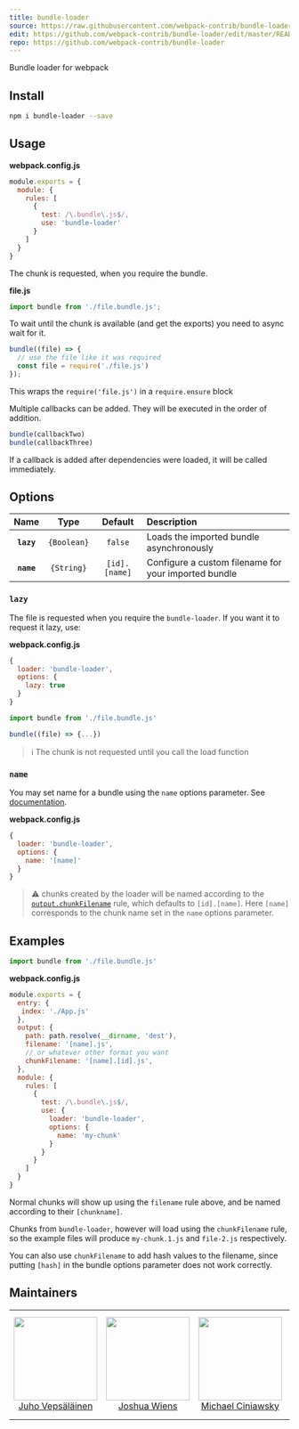 ```yaml
---
title: bundle-loader
source: https://raw.githubusercontent.com/webpack-contrib/bundle-loader/master/README.md
edit: https://github.com/webpack-contrib/bundle-loader/edit/master/README.md
repo: https://github.com/webpack-contrib/bundle-loader
---
```

Bundle loader for webpack

## Install

```bash
npm i bundle-loader --save
```

## Usage

**webpack.config.js**
```js
module.exports = {
  module: {
    rules: [
      {
        test: /\.bundle\.js$/,
        use: 'bundle-loader'
      }
    ]
  }
}
```

The chunk is requested, when you require the bundle.

**file.js**
```js
import bundle from './file.bundle.js';
```

To wait until the chunk is available (and get the exports)
you need to async wait for it.

```js
bundle((file) => {
  // use the file like it was required
  const file = require('./file.js')
});
```

This wraps the `require('file.js')` in a `require.ensure` block

Multiple callbacks can be added. They will be executed in the order of addition.

```js
bundle(callbackTwo)
bundle(callbackThree)
```

If a callback is added after dependencies were loaded, it will be called immediately.

## Options

|Name|Type|Default|Description|
|:--:|:--:|:-----:|:----------|
|**`lazy`**|`{Boolean}`|`false`|Loads the imported bundle asynchronously|
|**`name`**|`{String}`|`[id].[name]`|Configure a custom filename for your imported bundle|

### `lazy`

The file is requested when you require the `bundle-loader`. If you want it to request it lazy, use:

**webpack.config.js**
```js
{
  loader: 'bundle-loader',
  options: {
    lazy: true
  }
}
```

```js
import bundle from './file.bundle.js'

bundle((file) => {...})
```

> ℹ️  The chunk is not requested until you call the load function

### `name`

You may set name for a bundle using the `name` options parameter.
See [documentation](https://github.com/webpack/loader-utils#interpolatename).

**webpack.config.js**
```js
{
  loader: 'bundle-loader',
  options: {
    name: '[name]'
  }
}
```

> :warning: chunks created by the loader will be named according to the
[`output.chunkFilename`](/configuration/output/#outputchunkfilename) rule, which defaults to `[id].[name]`. Here `[name]` corresponds to the chunk name set in the `name` options parameter.

## Examples

```js
import bundle from './file.bundle.js'
```

**webpack.config.js**
``` js
module.exports = {
  entry: {
   index: './App.js'
  },
  output: {
    path: path.resolve(__dirname, 'dest'),
    filename: '[name].js',
    // or whatever other format you want
    chunkFilename: '[name].[id].js',
  },
  module: {
    rules: [
      {
        test: /\.bundle\.js$/,
        use: {
          loader: 'bundle-loader',
          options: {
            name: 'my-chunk'
          }
        }
      }
    ]
  }
}
```

Normal chunks will show up using the `filename` rule above, and be named according to their `[chunkname]`.

Chunks from `bundle-loader`, however will load using the `chunkFilename` rule, so the example files will produce `my-chunk.1.js` and `file-2.js` respectively.

You can also use `chunkFilename` to add hash values to the filename, since putting `[hash]` in the bundle options parameter does not work correctly.

## Maintainers

<table>
  <tbody>
    <tr>
      <td align="center">
        <a href="https://github.com/bebraw">
          <img width="150" height="150" src="https://github.com/bebraw.png?v=3&s=150">
          </br>
          Juho Vepsäläinen
        </a>
      </td>
      <td align="center">
        <a href="https://github.com/d3viant0ne">
          <img width="150" height="150" src="https://github.com/d3viant0ne.png?v=3&s=150">
          </br>
          Joshua Wiens
        </a>
      </td>
      <td align="center">
        <a href="https://github.com/michael-ciniawsky">
          <img width="150" height="150" src="https://github.com/michael-ciniawsky.png?v=3&s=150">
          </br>
          Michael Ciniawsky
        </a>
      </td>
      <td align="center">
        <a href="https://github.com/evilebottnawi">
          <img width="150" height="150" src="https://github.com/evilebottnawi.png?v=3&s=150">
          </br>
          Alexander Krasnoyarov
        </a>
      </td>
    </tr>
  <tbody>
</table>


[npm]: https://img.shields.io/npm/v/bundle-loader.svg
[npm-url]: https://npmjs.com/package/bundle-loader

[node]: https://img.shields.io/node/v/bundle-loader.svg
[node-url]: https://nodejs.org/

[deps]: https://david-dm.org/webpack-contrib/bundle-loader.svg
[deps-url]: https://david-dm.org/webpack-contrib/bundle-loader

[tests]: http://img.shields.io/travis/webpack-contrib/bundle-loader.svg
[tests-url]: https://travis-ci.org/webpack-contrib/bundle-loader

[cover]: https://coveralls.io/repos/github/webpack-contrib/bundle-loader/badge.svg
[cover-url]: https://coveralls.io/github/webpack-contrib/bundle-loader

[chat]: https://badges.gitter.im/webpack/webpack.svg
[chat-url]: https://gitter.im/webpack/webpack
